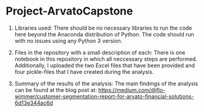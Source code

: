 # Project-ArvatoCapstone

1. Libraries used:
There should be no necessary libraries to run the code here beyond the Anaconda distribution of Python. The code should run with no issues using any Python 3 version.

2. Files in the repository with a small description of each:
There is one notebook in this repository in which all neccessary steps are performed. Additionally, I uploaded the two Excel files that have been provided and four pickle-files that I have created during the analysis.

3. Summary of the results of the analysis:
The main findings of the analysis can be found at the blog post at: https://medium.com/@flo-wimmer/customer-segmentation-report-for-arvato-financial-solutions-6d13e344ac6d
